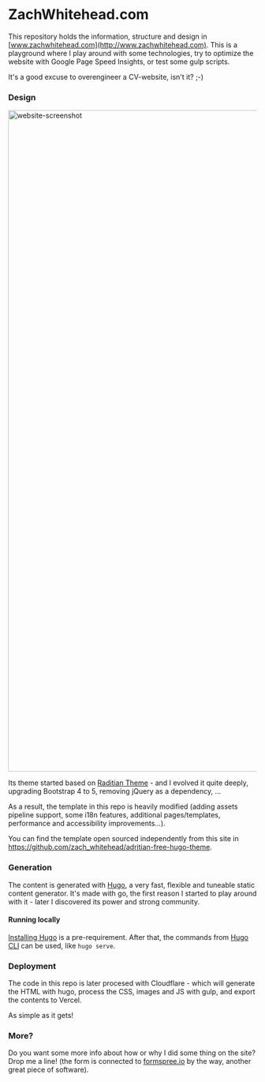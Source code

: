 # ZachWhitehead.com #



This repository holds the information, structure and design in [www.zachwhitehead.com](http://www.zachwhitehead.com). This is a playground where I play around with some technologies, try to optimize the website with Google Page Speed Insights, or test some gulp scripts.

It's a good excuse to overengineer a CV-website, isn't it? ;-)

### Design ###

<img width="1340" alt="website-screenshot" src="https://user-images.githubusercontent.com/240085/211220892-f1ebeb35-224e-4e2e-925d-c7116527208f.png">

Its theme started based on [Raditian Theme](https://github.com/radity/raditian-free-hugo-theme) - and I evolved it quite deeply, upgrading Bootstrap 4 to 5, removing jQuery as a dependency, ...

As a result, the template in this repo is heavily modified (adding assets pipeline support, some i18n features, additional pages/templates, performance and accessibility improvements...).

You can find the template open sourced independently from this site in https://github.com/zach_whitehead/adritian-free-hugo-theme.

### Generation ###

The content is generated with [Hugo](https://gohugo.io/), a very fast, flexible and tuneable static content generator. It's made with go, the first reason I started to play around with it - later I discovered its power and strong community.

#### Running locally

[Installing Hugo](https://gohugo.io/getting-started/installing/) is a pre-requirement.
After that, the commands from [Hugo CLI](https://gohugo.io/getting-started/usage/) can be used, like `hugo serve`.

### Deployment

The code in this repo is later procesed with Cloudflare - which will generate the HTML with hugo, process the CSS, images and JS with gulp, and export the contents to Vercel.

As simple as it gets!


### More? ###

Do you want some more info about how or why I did some thing on the site? Drop me a line! (the form is connected to [formspree.io](https://formspree.io/) by the way, another great piece of software).
